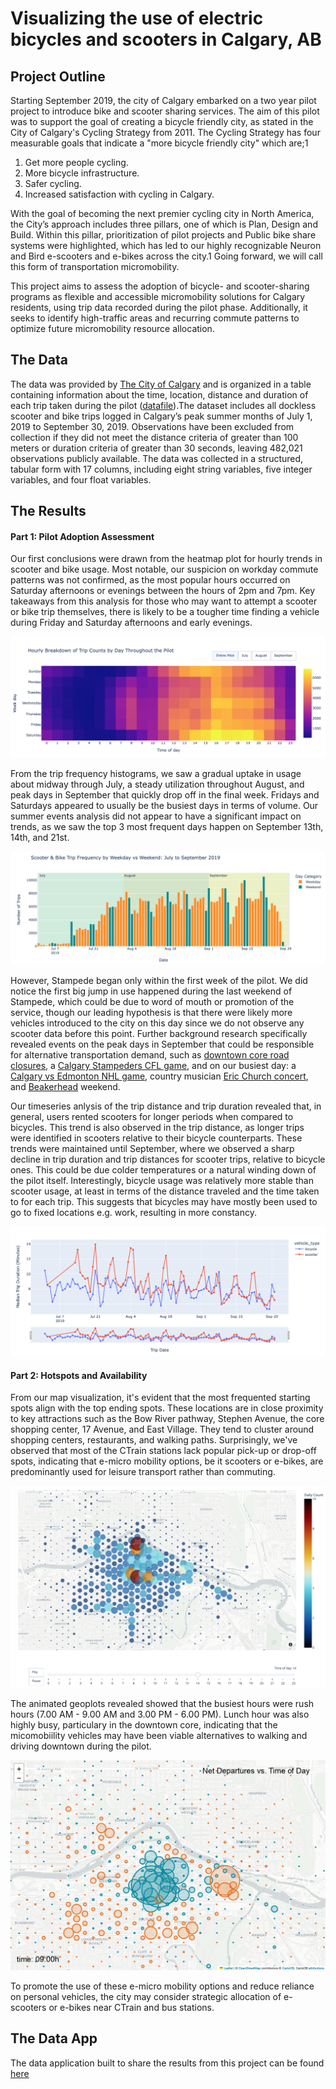 # Visualizing the use of electric bicycles and scooters in Calgary, AB

## Project Outline
Starting September 2019, the city of Calgary embarked on a two year pilot project to introduce bike and scooter sharing services. The aim of this pilot was to support the goal of creating a bicycle friendly city, as stated in the City of Calgary's Cycling Strategy from 2011. The Cycling Strategy has four measurable goals that indicate a "more bicycle friendly city" which are;1

1. Get more people cycling.
2. More bicycle infrastructure.
3. Safer cycling.
4. Increased satisfaction with cycling in Calgary.

With the goal of becoming the next premier cycling city in North America, the City’s approach includes three pillars, one of which is Plan, Design and Build. Within this pillar, prioritization of pilot projects and Public bike share systems were highlighted, which has led to our highly recognizable Neuron and Bird e-scooters and e-bikes across the city.1 Going forward, we will call this form of transportation micromobility.

This project aims to assess the adoption of bicycle- and scooter-sharing programs as flexible and accessible micromobility solutions for Calgary residents, using trip data recorded during the pilot phase. Additionally, it seeks to identify high-traffic areas and recurring commute patterns to optimize future micromobility resource allocation.

## The Data
The data was provided by [The City of Calgary](https://data.calgary.ca/) and is organized in a table containing information about the time, location, distance and duration of each trip taken during the pilot ([datafile](https://data.calgary.ca/Transportation-Transit/Shared-Mobility-Pilot-Trips/jicz-mxiz)).The dataset includes all dockless scooter and bike trips logged in Calgary’s peak summer months of July 1, 2019 to September 30, 2019. Observations have been excluded from collection if they did not meet the distance criteria of greater than 100 meters or duration criteria of greater than 30 seconds, leaving 482,021 observations publicly available. The data was collected in a structured, tabular form with 17 columns, including eight string variables, five integer variables, and four float variables.

## The Results
#### Part 1: Pilot Adoption Assessment

Our first conclusions were drawn from the heatmap plot for hourly trends in scooter and bike usage. Most notable, our suspicion on workday commute patterns was not confirmed, as the most popular hours occurred on Saturday afternoons or evenings between the hours of 2pm and 7pm. Key takeaways from this analysis for those who may want to attempt a scooter or bike trip themselves, there is likely to be a tougher time finding a vehicle during Friday and Saturday afternoons and early evenings.

![heatmap](https://github.com/cfonderson/portfolio/blob/main/Data%20Analytics/E-Cycling%20in%20YYC/img/plot1.png)

From the trip frequency histograms, we saw a gradual uptake in usage about midway through July, a steady utilization throughout August, and peak days in September that quickly drop off in the final week. Fridays and Saturdays appeared to usually be the busiest days in terms of volume. Our summer events analysis did not appear to have a significant impact on trends, as we saw the top 3 most frequent days happen on September 13th, 14th, and 21st.

![barplot2](https://github.com/cfonderson/portfolio/blob/main/Data%20Analytics/E-Cycling%20in%20YYC/img/plot2.png)

However, Stampede began only within the first week of the pilot. We did notice the first big jump in use happened during the last weekend of Stampede, which could be due to word of mouth or promotion of the service, though our leading hypothesis is that there were likely more vehicles introduced to the city on this day since we do not observe any scooter data before this point. Further background research specifically revealed events on the peak days in September that could be responsible for alternative transportation demand, such as [downtown core road closures](https://www.cbc.ca/news/canada/calgary/pedestrian-hit-sep-13-2019-near-sheldon-chumir-1.5282181 ), a [Calgary Stampeders CFL game](https://www.stampeders.com/gallery/2019/09/16/fans-week-14-ham-cgy/ ), and on our busiest day: a [Calgary vs Edmonton NHL game](https://www.espn.co.uk/nhl/playbyplay/_/gameId/401155649), country musician [Eric Church concert](https://www.concertarchives.org/concerts/eric-church-1997915a-8a96-4a27-ac68-e2b317e1b067), and [Beakerhead](https://globalnews.ca/news/5917497/beakerhead-2019-events-calgary/) weekend.

Our timeseries anlysis of the trip distance and trip duration revealed that, in general, users rented scooters for longer periods when compared to bicycles. This trend is also observed in the trip distance, as longer trips were identified in scooters relative to their bicycle counterparts. These trends were maintained until September, where we observed a sharp decline in trip duration and trip distances for scooter trips, relative to bicycle ones. This could be due colder temperatures or a natural winding down of the pilot itself. Interestingly, bicycle usage was relatively more stable than scooter usage, at least in terms of the distance traveled and the time taken to for each trip. This suggests that bicycles may have mostly been used to go to fixed locations e.g. work, resulting in more constancy.

![time_series](https://github.com/cfonderson/portfolio/blob/main/Data%20Analytics/E-Cycling%20in%20YYC/img/plot3.png)

#### Part 2: Hotspots and Availability

From our map visualization, it's evident that the most frequented starting spots align with the top ending spots. These locations are in close proximity to key attractions such as the Bow River pathway, Stephen Avenue, the core shopping center, 17 Avenue, and East Village. They tend to cluster around shopping centers, restaurants, and walking paths. Surprisingly, we've observed that most of the CTrain stations lack popular pick-up or drop-off spots, indicating that e-micro mobility options, be it scooters or e-bikes, are predominantly used for leisure transport rather than commuting.

![geoplot](https://github.com/cfonderson/portfolio/blob/main/Data%20Analytics/E-Cycling%20in%20YYC/img/plot5.png)

The animated geoplots revealed showed that the busiest hours were rush hours (7.00 AM - 9.00 AM and 3.00 PM - 6.00 PM). Lunch hour was also highly busy, particulary in the downtown core, indicating that the micomobiility vehicles may have been viable alternatives to walking and driving downtown during the pilot.

![frame](https://github.com/cfonderson/portfolio/blob/main/Data%20Analytics/E-Cycling%20in%20YYC/img/plot4.png)

To promote the use of these e-micro mobility options and reduce reliance on personal vehicles, the city may consider strategic allocation of e-scooters or e-bikes near CTrain and bus stations.

## The Data App
The data application built to share the results from this project can be found [here](https://mobility-app-yyc.onrender.com/)

